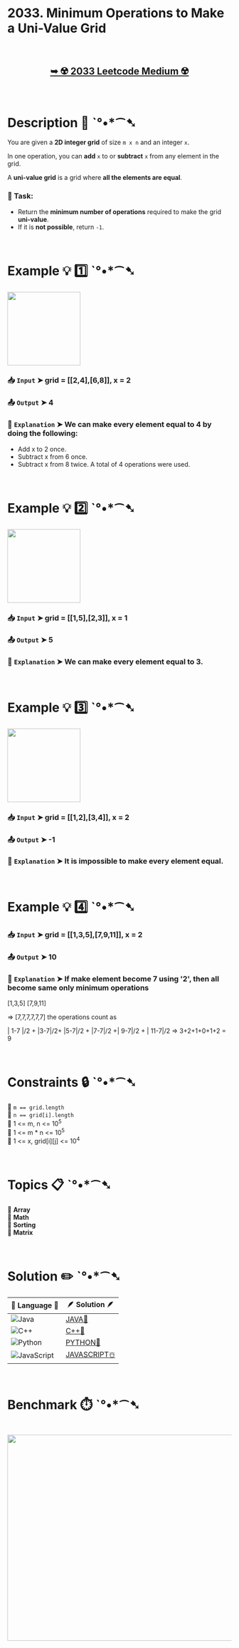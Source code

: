# 2033. Minimum Operations to Make a Uni-Value Grid

</br>

<h2 align="center"> 

<a href="https://leetcode.com/problems/minimum-operations-to-make-a-uni-value-grid/description/?envType=daily-question&envId=2025-03-26"><strong>➥ ☢️ 2033 Leetcode Medium ☢️ </strong></a>
</h2>

</br>

# Description 📜 ˋ°•*⁀➷

You are given a **2D integer grid** of size `m x n` and an integer `x`.  

In one operation, you can **add** `x` to or **subtract** `x` from any element in the grid.  

A **uni-value grid** is a grid where **all the elements are equal**.  

### 🔹 Task:

- Return the **minimum number of operations** required to make the grid **uni-value**.
- If it is **not possible**, return `-1`.

</br>

# Example 💡 1️⃣ ˋ°•*⁀➷

<img src='https://github.com/user-attachments/assets/4427098f-3245-4e19-9b94-a9be103aa2c4' width='164px' height='165px' />

  ### 📥 `Input`  ➤ grid = [[2,4],[6,8]], x = 2

  ### 📤 `Output`  ➤ 4

  ### 🔦 `Explanation`  ➤ We can make every element equal to 4 by doing the following: 
- Add x to 2 once.
- Subtract x from 6 once.
- Subtract x from 8 twice.
A total of 4 operations were used.

</br>

# Example 💡 2️⃣ ˋ°•*⁀➷

<img src='https://github.com/user-attachments/assets/bf4d3fb6-c942-4709-b80b-af22439206e6' width='164px' height='165px'  />

  ### 📥 `Input` ➤ grid = [[1,5],[2,3]], x = 1

  ### 📤 `Output`  ➤ 5

  ### 🔦 `Explanation` ➤ We can make every element equal to 3.

</br>

# Example 💡 3️⃣ ˋ°•*⁀➷

<img src='https://github.com/user-attachments/assets/52016bfb-0bb5-45be-b7c3-aff318d5feaf' width='164px' height='165px' />

  ### 📥 `Input` ➤ grid = [[1,2],[3,4]], x = 2

  ### 📤 `Output`  ➤ -1

  ### 🔦 `Explanation`  ➤ It is impossible to make every element equal.

</br>

# Example 💡 4️⃣ ˋ°•*⁀➷

  ### 📥 `Input` ➤ grid = [[1,3,5],[7,9,11]], x = 2

  ### 📤 `Output`  ➤ 10

  ### 🔦 `Explanation`  ➤ If make element become 7 using '2', then all become same only minimum operations

  [1,3,5]
	[7,9,11]

=> [7,7,7,7,7,7] the operations count as 

| 1-7 |/2 + |3-7|/2+ |5-7|/2 + |7-7|/2 +| 9-7|/2 + | 11-7|/2 
=> 3+2+1+0+1+2 = 9

</br>

# Constraints 🔒 ˋ°•*⁀➷

🔹 `m == grid.length` </br>
🔹 `n == grid[i].length` </br>
🔹 1 <= m, n <= 10<sup>5</sup> </br>
🔹 1 <= m * n <= 10<sup>5</sup> </br>
🔹 1 <= x, grid[i][j] <= 10<sup>4</sup> </br>

</br>

# Topics 📋 ˋ°•*⁀➷

🔸 **Array**  </br>
🔸 **Math**  </br>
🔸 **Sorting**  </br>
🔸 **Matrix**  </br>

</br>

# Solution ✏️ ˋ°•*⁀➷

| 📒 Language 📒  | 🪶 Solution 🪶 |
| ------------- | ------------- |
|  ![Java](https://img.shields.io/badge/java-%23ED8B00.svg?style=for-the-badge&logo=openjdk&logoColor=white)  | [JAVA🍁](https://github.com/Prakhar-002/LEETCODE/blob/main/%F0%9F%8D%84%20Daily%20Challenge%202025%20%F0%9F%8D%B3/%F0%9F%94%AC%20Examine%20Thoroughly%20%F0%9F%A7%AC/03%20Mar%20%F0%9F%8C%BC/26%20-%2003%20-%202025%20---%202033.%20Minimum%20Operations%20to%20Make%20a%20Uni-Value%20Grid%20%E2%98%83%EF%B8%8F%20%F0%9F%8D%81%20%F0%9F%8D%B0%20%F0%9F%8E%B2/%F0%9F%8D%81JAVA%20-%202033.%20Minimum%20Operations%20to%20Make%20a%20Uni-Value%20Grid.java) |
|  ![C++](https://img.shields.io/badge/c++-%2300599C.svg?style=for-the-badge&logo=c%2B%2B&logoColor=white)  | [C++🎲](https://github.com/Prakhar-002/LEETCODE/blob/main/%F0%9F%8D%84%20Daily%20Challenge%202025%20%F0%9F%8D%B3/%F0%9F%94%AC%20Examine%20Thoroughly%20%F0%9F%A7%AC/03%20Mar%20%F0%9F%8C%BC/26%20-%2003%20-%202025%20---%202033.%20Minimum%20Operations%20to%20Make%20a%20Uni-Value%20Grid%20%E2%98%83%EF%B8%8F%20%F0%9F%8D%81%20%F0%9F%8D%B0%20%F0%9F%8E%B2/%F0%9F%8E%B2CPP%20-%202033.%20Minimum%20Operations%20to%20Make%20a%20Uni-Value%20Grid.cpp)  |
|  ![Python](https://img.shields.io/badge/python-3670A0?style=for-the-badge&logo=python&logoColor=ffdd54)    | [PYTHON🍰](https://github.com/Prakhar-002/LEETCODE/blob/main/%F0%9F%8D%84%20Daily%20Challenge%202025%20%F0%9F%8D%B3/%F0%9F%94%AC%20Examine%20Thoroughly%20%F0%9F%A7%AC/03%20Mar%20%F0%9F%8C%BC/26%20-%2003%20-%202025%20---%202033.%20Minimum%20Operations%20to%20Make%20a%20Uni-Value%20Grid%20%E2%98%83%EF%B8%8F%20%F0%9F%8D%81%20%F0%9F%8D%B0%20%F0%9F%8E%B2/%F0%9F%8D%B0PYTHON%20-%202033.%20Minimum%20Operations%20to%20Make%20a%20Uni-Value%20Grid.py) |
| ![JavaScript](https://img.shields.io/badge/javascript-%23323330.svg?style=for-the-badge&logo=javascript&logoColor=%23F7DF1E)   | [JAVASCRIPT☃️](https://github.com/Prakhar-002/LEETCODE/blob/main/%F0%9F%8D%84%20Daily%20Challenge%202025%20%F0%9F%8D%B3/%F0%9F%94%AC%20Examine%20Thoroughly%20%F0%9F%A7%AC/03%20Mar%20%F0%9F%8C%BC/26%20-%2003%20-%202025%20---%202033.%20Minimum%20Operations%20to%20Make%20a%20Uni-Value%20Grid%20%E2%98%83%EF%B8%8F%20%F0%9F%8D%81%20%F0%9F%8D%B0%20%F0%9F%8E%B2/%E2%98%83%EF%B8%8FJAVASCRIPT%20-%202033.%20Minimum%20Operations%20to%20Make%20a%20Uni-Value%20Grid.js) |

</br>

# Benchmark ⏱️ ˋ°•*⁀➷

<h1  align="center" >

<img src ="" width = "700px" height="462px" />

</h1>
